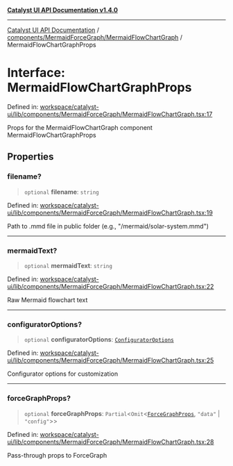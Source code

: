 [**Catalyst UI API Documentation v1.4.0**](../../../../README.md)

---

[Catalyst UI API Documentation](../../../../README.md) / [components/MermaidForceGraph/MermaidFlowChartGraph](../README.md) / MermaidFlowChartGraphProps

# Interface: MermaidFlowChartGraphProps

Defined in: [workspace/catalyst-ui/lib/components/MermaidForceGraph/MermaidFlowChartGraph.tsx:17](https://github.com/TheBranchDriftCatalyst/catalyst-ui/blob/main/lib/components/MermaidForceGraph/MermaidFlowChartGraph.tsx#L17)

Props for the MermaidFlowChartGraph component
MermaidFlowChartGraphProps

## Properties

### filename?

> `optional` **filename**: `string`

Defined in: [workspace/catalyst-ui/lib/components/MermaidForceGraph/MermaidFlowChartGraph.tsx:19](https://github.com/TheBranchDriftCatalyst/catalyst-ui/blob/main/lib/components/MermaidForceGraph/MermaidFlowChartGraph.tsx#L19)

Path to .mmd file in public folder (e.g., "/mermaid/solar-system.mmd")

---

### mermaidText?

> `optional` **mermaidText**: `string`

Defined in: [workspace/catalyst-ui/lib/components/MermaidForceGraph/MermaidFlowChartGraph.tsx:22](https://github.com/TheBranchDriftCatalyst/catalyst-ui/blob/main/lib/components/MermaidForceGraph/MermaidFlowChartGraph.tsx#L22)

Raw Mermaid flowchart text

---

### configuratorOptions?

> `optional` **configuratorOptions**: [`ConfiguratorOptions`](../../../../mermaid/flowchartToGraphConfig/interfaces/ConfiguratorOptions.md)

Defined in: [workspace/catalyst-ui/lib/components/MermaidForceGraph/MermaidFlowChartGraph.tsx:25](https://github.com/TheBranchDriftCatalyst/catalyst-ui/blob/main/lib/components/MermaidForceGraph/MermaidFlowChartGraph.tsx#L25)

Configurator options for customization

---

### forceGraphProps?

> `optional` **forceGraphProps**: `Partial`\<`Omit`\<[`ForceGraphProps`](../../../../ForceGraph/types/interfaces/ForceGraphProps.md), `"data"` \| `"config"`\>\>

Defined in: [workspace/catalyst-ui/lib/components/MermaidForceGraph/MermaidFlowChartGraph.tsx:28](https://github.com/TheBranchDriftCatalyst/catalyst-ui/blob/main/lib/components/MermaidForceGraph/MermaidFlowChartGraph.tsx#L28)

Pass-through props to ForceGraph
